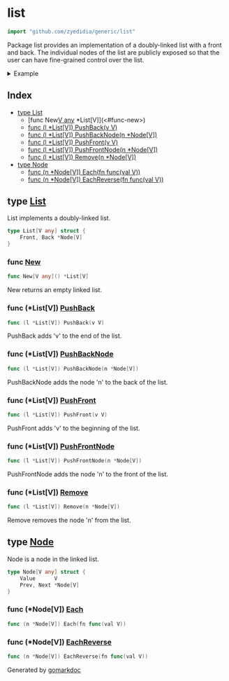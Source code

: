 <!-- Code generated by gomarkdoc. DO NOT EDIT -->

# list

```go
import "github.com/zyedidia/generic/list"
```

Package list provides an implementation of a doubly\-linked list with a front and back\. The individual nodes of the list are publicly exposed so that the user can have fine\-grained control over the list\.

<details><summary>Example</summary>
<p>

```go
package main

import (
	"fmt"
	"github.com/zyedidia/generic/list"
)

func main() {
	l := list.New[int]()
	l.PushBack(0)
	l.PushBack(1)
	l.PushBack(2)
	l.PushBack(3)

	l.Front.Each(func(i int) {
		fmt.Println(i)
	})
}
```

#### Output

```
0
1
2
3
```

</p>
</details>

## Index

- [type List](<#type-list>)
  - [func New[V any]() *List[V]](<#func-new>)
  - [func (l *List[V]) PushBack(v V)](<#func-listv-pushback>)
  - [func (l *List[V]) PushBackNode(n *Node[V])](<#func-listv-pushbacknode>)
  - [func (l *List[V]) PushFront(v V)](<#func-listv-pushfront>)
  - [func (l *List[V]) PushFrontNode(n *Node[V])](<#func-listv-pushfrontnode>)
  - [func (l *List[V]) Remove(n *Node[V])](<#func-listv-remove>)
- [type Node](<#type-node>)
  - [func (n *Node[V]) Each(fn func(val V))](<#func-nodev-each>)
  - [func (n *Node[V]) EachReverse(fn func(val V))](<#func-nodev-eachreverse>)


## type [List](<https://github.com/zyedidia/generic/blob/master/list/list.go#L7-L9>)

List implements a doubly\-linked list\.

```go
type List[V any] struct {
    Front, Back *Node[V]
}
```

### func [New](<https://github.com/zyedidia/generic/blob/master/list/list.go#L18>)

```go
func New[V any]() *List[V]
```

New returns an empty linked list\.

### func \(\*List\[V\]\) [PushBack](<https://github.com/zyedidia/generic/blob/master/list/list.go#L23>)

```go
func (l *List[V]) PushBack(v V)
```

PushBack adds 'v' to the end of the list\.

### func \(\*List\[V\]\) [PushBackNode](<https://github.com/zyedidia/generic/blob/master/list/list.go#L37>)

```go
func (l *List[V]) PushBackNode(n *Node[V])
```

PushBackNode adds the node 'n' to the back of the list\.

### func \(\*List\[V\]\) [PushFront](<https://github.com/zyedidia/generic/blob/master/list/list.go#L30>)

```go
func (l *List[V]) PushFront(v V)
```

PushFront adds 'v' to the beginning of the list\.

### func \(\*List\[V\]\) [PushFrontNode](<https://github.com/zyedidia/generic/blob/master/list/list.go#L49>)

```go
func (l *List[V]) PushFrontNode(n *Node[V])
```

PushFrontNode adds the node 'n' to the front of the list\.

### func \(\*List\[V\]\) [Remove](<https://github.com/zyedidia/generic/blob/master/list/list.go#L61>)

```go
func (l *List[V]) Remove(n *Node[V])
```

Remove removes the node 'n' from the list\.

## type [Node](<https://github.com/zyedidia/generic/blob/master/list/list.go#L12-L15>)

Node is a node in the linked list\.

```go
type Node[V any] struct {
    Value      V
    Prev, Next *Node[V]
}
```

### func \(\*Node\[V\]\) [Each](<https://github.com/zyedidia/generic/blob/master/list/list.go#L74>)

```go
func (n *Node[V]) Each(fn func(val V))
```

### func \(\*Node\[V\]\) [EachReverse](<https://github.com/zyedidia/generic/blob/master/list/list.go#L82>)

```go
func (n *Node[V]) EachReverse(fn func(val V))
```



Generated by [gomarkdoc](<https://github.com/princjef/gomarkdoc>)
